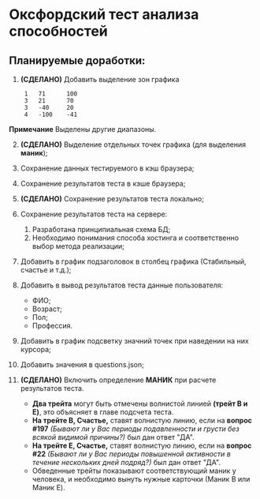 # Оксфордский тест анализа способностей

## Планируемые доработки:

1. **(СДЕЛАНО)** Добавить выделение зон графика

        1	71      100
        3	21      70
        3	-40     20
        4	-100    -41

**Примечание** Выделены другие диапазоны.

2. **(СДЕЛАНО)** Выделение отдельных точек графика (для выделения **маник**);
3. Сохранение данных тестируемого в кэш браузера;
4. Сохранение результатов теста в кэше браузера;
5. **(СДЕЛАНО)** Сохранение результатов теста локально;
6. Сохранение результатов теста на сервере:
   1. Разработана принципиальная схема БД;
   2. Необходимо понимания способа хостинга и соответственно выбор метода реализации;
7. Добавить в график подзаголовок в столбец графика (Стабильный, счастье и т.д.);
8. Добавить в вывод результатов теста данные пользователя:
    * ФИО;
    * Возраст;
    * Пол;
    * Профессия.
9. Добавить в график подсветку значний точек при наведении на них курсора;
10. Добавить значения в questions.json;
11. **(СДЕЛАНО)** Включить определение **МАНИК** при расчете результатов теста.

    * **Два трейта** могут быть отмечены волнистой линией **(трейт B и E)**, это объясняет в главе подсчета теста. 
    * **На трейте B, Счастье,** ставят волнистую линию, если на **вопрос #197** *(Бывают ли у Вас периоды подавленности и грусти без всякой видимой причины?)* был дан ответ "ДА". 
    * **На трейте E, Счастье,** ставят волнистую линию, если на **вопрос #22** *(Бывают ли у Вас периоды повышенной активности в течение нескольких дней подряд?)* был дан ответ "ДА". 
    * Обведенные трейты показывают соответствующий маник у человека, и необходимо вынуть нужные карточки (Маник B или Маник E).

